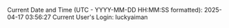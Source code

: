 Current Date and Time (UTC - YYYY-MM-DD HH:MM:SS formatted): 2025-04-17 03:56:27
Current User's Login: luckyaiman
